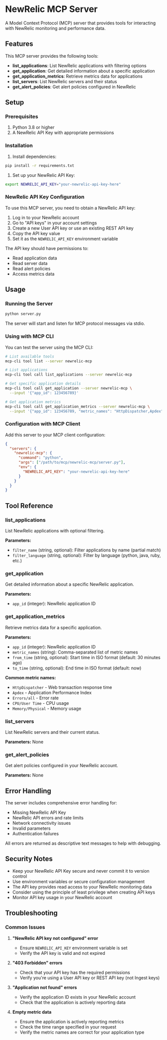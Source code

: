 # NewRelic MCP Server

A Model Context Protocol (MCP) server that provides tools for interacting
with NewRelic monitoring and performance data.

## Features

This MCP server provides the following tools:

- **list_applications**: List NewRelic applications with filtering options
- **get_application**: Get detailed information about a specific application
- **get_application_metrics**: Retrieve metrics data for applications
- **list_servers**: List NewRelic servers and their status
- **get_alert_policies**: Get alert policies configured in NewRelic

## Setup

### Prerequisites

1. Python 3.8 or higher
2. A NewRelic API Key with appropriate permissions

### Installation

1. Install dependencies:

```bash
pip install -r requirements.txt
```

1. Set up your NewRelic API Key:

```bash
export NEWRELIC_API_KEY="your-newrelic-api-key-here"
```

### NewRelic API Key Configuration

To use this MCP server, you need to obtain a NewRelic API key:

1. Log in to your NewRelic account
2. Go to "API keys" in your account settings
3. Create a new User API key or use an existing REST API key
4. Copy the API key value
5. Set it as the `NEWRELIC_API_KEY` environment variable

The API key should have permissions to:

- Read application data
- Read server data
- Read alert policies
- Access metrics data

## Usage

### Running the Server

```bash
python server.py
```

The server will start and listen for MCP protocol messages via stdio.

### Using with MCP CLI

You can test the server using the MCP CLI:

```bash
# List available tools
mcp-cli tool list --server newrelic-mcp

# List applications
mcp-cli tool call list_applications --server newrelic-mcp

# Get specific application details
mcp-cli tool call get_application --server newrelic-mcp \
  --input '{"app_id": 123456789}'

# Get application metrics
mcp-cli tool call get_application_metrics --server newrelic-mcp \
  --input '{"app_id": 123456789, "metric_names": "HttpDispatcher,Apdex"}'
```

### Configuration with MCP Client

Add this server to your MCP client configuration:

```json
{
  "servers": {
    "newrelic-mcp": {
      "command": "python",
      "args": ["/path/to/mcp/newrelic-mcp/server.py"],
      "env": {
        "NEWRELIC_API_KEY": "your-newrelic-api-key-here"
      }
    }
  }
}
```

## Tool Reference

### list_applications

List NewRelic applications with optional filtering.

**Parameters:**

- `filter_name` (string, optional): Filter applications by name (partial match)
- `filter_language` (string, optional): Filter by language (python, java, ruby, etc.)

### get_application

Get detailed information about a specific NewRelic application.

**Parameters:**

- `app_id` (integer): NewRelic application ID

### get_application_metrics

Retrieve metrics data for a specific application.

**Parameters:**

- `app_id` (integer): NewRelic application ID
- `metric_names` (string): Comma-separated list of metric names
- `from_time` (string, optional): Start time in ISO format (default: 30 minutes ago)
- `to_time` (string, optional): End time in ISO format (default: now)

**Common metric names:**

- `HttpDispatcher` - Web transaction response time
- `Apdex` - Application Performance Index
- `Errors/all` - Error rate
- `CPU/User Time` - CPU usage
- `Memory/Physical` - Memory usage

### list_servers

List NewRelic servers and their current status.

**Parameters:** None

### get_alert_policies

Get alert policies configured in your NewRelic account.

**Parameters:** None

## Error Handling

The server includes comprehensive error handling for:

- Missing NewRelic API Key
- NewRelic API errors and rate limits
- Network connectivity issues
- Invalid parameters
- Authentication failures

All errors are returned as descriptive text messages to help with debugging.

## Security Notes

- Keep your NewRelic API Key secure and never commit it to version control
- Use environment variables or secure configuration management
- The API key provides read access to your NewRelic monitoring data
- Consider using the principle of least privilege when creating API keys
- Monitor API key usage in your NewRelic account

## Troubleshooting

### Common Issues

1. **"NewRelic API key not configured" error**
   - Ensure `NEWRELIC_API_KEY` environment variable is set
   - Verify the API key is valid and not expired

2. **"403 Forbidden" errors**
   - Check that your API key has the required permissions
   - Verify you're using a User API key or REST API key (not Ingest keys)

3. **"Application not found" errors**
   - Verify the application ID exists in your NewRelic account
   - Check that the application is actively reporting data

4. **Empty metric data**
   - Ensure the application is actively reporting metrics
   - Check the time range specified in your request
   - Verify the metric names are correct for your application type
